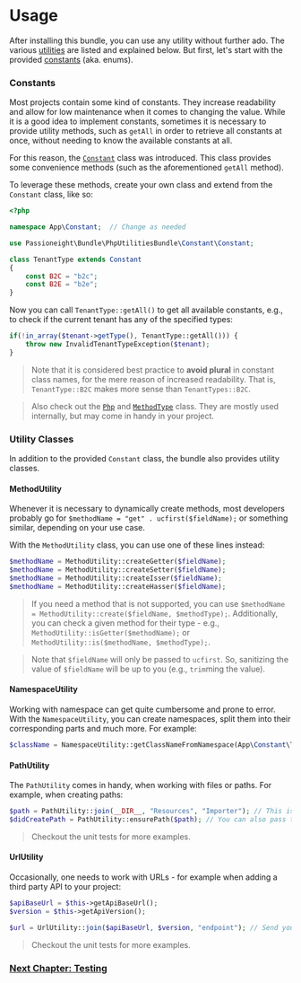 # Usage
After installing this bundle, you can use any utility without further ado. The various [utilities](#utility-classes)
are listed and explained below. But first, let's start with the provided [constants](#constants) (aka. enums).

### Constants
Most projects contain some kind of constants. They increase readability and allow for low maintenance
when it comes to changing the value. While it is a good idea to implement constants, sometimes it is necessary to
provide utility methods, such as `getAll` in order to retrieve all constants at once, without needing to know the
available constants at all.

For this reason, the [`Constant`](src/Constant/Constant.php) class was introduced. This class provides some convenience
methods (such as the aforementioned `getAll` method).

To leverage these methods, create your own class and extend from the `Constant` class, like so:

```php
<?php

namespace App\Constant;  // Change as needed

use Passioneight\Bundle\PhpUtilitiesBundle\Constant\Constant;

class TenantType extends Constant
{
    const B2C = "b2c";
    const B2E = "b2e";
}
```

Now you can call `TenantType::getAll()` to get all available constants, e.g., to check if the current tenant has any of
the specified types:

```php
if(!in_array($tenant->getType(), TenantType::getAll())) {
    throw new InvalidTenantTypeException($tenant);
}
```

> Note that it is considered best practice to **avoid plural** in constant class names, for the mere reason of increased
> readability. That is, `TenantType::B2C` makes more sense than `TenantTypes::B2C`.

> Also check out the [`Php`](src/Constant/Php.php) and [`MethodType`](src/Constant/MethodType.php) class.
> They are mostly used internally, but may come in handy in your project.

### Utility Classes
In addition to the provided `Constant` class, the bundle also provides utility classes.

#### MethodUtility
Whenever it is necessary to dynamically create methods, most developers probably go for `$methodName = "get" . ucfirst($fieldName);`
or something similar, depending on your use case.

With the `MethodUtility` class, you can use one of these lines instead:
```php
$methodName = MethodUtility::createGetter($fieldName);
$methodName = MethodUtility::createSetter($fieldName);
$methodName = MethodUtility::createIsser($fieldName);
$methodName = MethodUtility::createHasser($fieldName);
```

> If you need a method that is not supported, you can use `$methodName = MethodUtility::create($fieldName, $methodType);`.
> Additionally, you can check a given method for their type - e.g., `MethodUtility::isGetter($methodName);` or 
> `MethodUtility::is($methodName, $methodType);`.

> Note that `$fieldName` will only be passed to `ucfirst`. So, sanitizing the value of `$fieldName` will be up to you (e.g., `trim`ming the value). 

#### NamespaceUtility
Working with namespace can get quite cumbersome and prone to error. With the `NamespaceUtility`, you can create namespaces,
split them into their corresponding parts and much more. For example:

```php
$className = NamespaceUtility::getClassNameFromNamespace(App\Constant\TenantType::class); // Returns "TenantType"
```

#### PathUtility
The `PathUtility` comes in handy, when working with files or paths. For example, when creating paths:

```php
$path = PathUtility::join(__DIR__, "Resources", "Importer"); // This is just an example of how a path could be created
$didCreatePath = PathUtility::ensurePath($path); // You can also pass the permissions
```

> Checkout the unit tests for more examples.

#### UrlUtility
Occasionally, one needs to work with URLs - for example when adding a third party API to your project:

```php
$apiBaseUrl = $this->getApiBaseUrl();
$version = $this->getApiVersion();

$url = UrlUtility::join($apiBaseUrl, $version, "endpoint"); // Send your request to $url
```

> Checkout the unit tests for more examples.

### [Next Chapter: Testing](/documentation/30_testing.md)